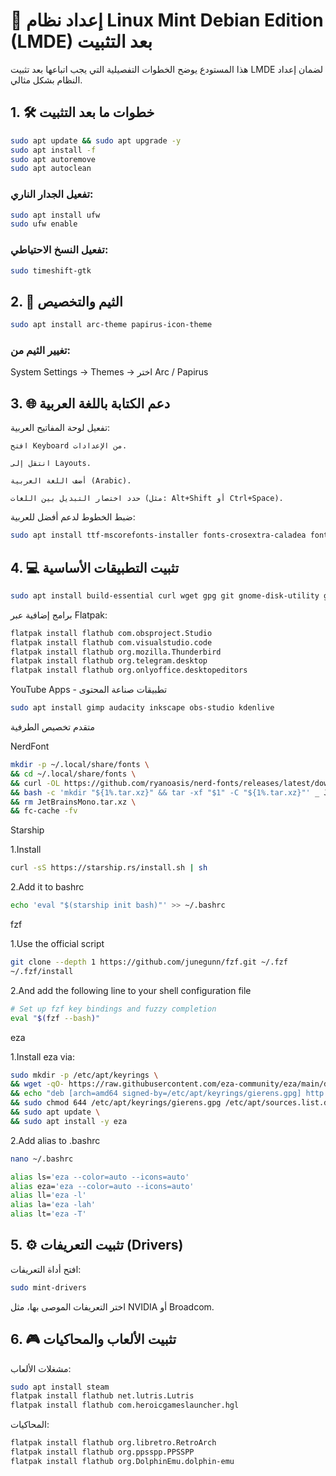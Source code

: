 # 🐧 إعداد نظام Linux Mint Debian Edition (LMDE) بعد التثبيت

هذا المستودع يوضح الخطوات التفصيلية التي يجب اتباعها بعد تثبيت LMDE لضمان إعداد النظام بشكل مثالي.


## 1. 🛠️ خطوات ما بعد التثبيت

```bash
sudo apt update && sudo apt upgrade -y
sudo apt install -f
sudo apt autoremove
sudo apt autoclean
```
### تفعيل الجدار الناري:

```bash
sudo apt install ufw
sudo ufw enable
```

### تفعيل النسخ الاحتياطي:

```bash
sudo timeshift-gtk
```

## 2. 🎨 الثيم والتخصيص

```bash
sudo apt install arc-theme papirus-icon-theme
```

### تغيير الثيم من:

System Settings → Themes →  اختر Arc / Papirus

## 3. 🌐 دعم الكتابة باللغة العربية

تفعيل لوحة المفاتيح العربية:

    افتح Keyboard من الإعدادات.

    انتقل إلى Layouts.

    أضف اللغة العربية (Arabic).

    حدد اختصار التبديل بين اللغات (مثل: Alt+Shift أو Ctrl+Space).

ضبط الخطوط لدعم أفضل للعربية:

```bash
sudo apt install ttf-mscorefonts-installer fonts-crosextra-caladea fonts-crosextra-carlito
```

## 4. 💻 تثبيت التطبيقات الأساسية

```bash
sudo apt install build-essential curl wget gpg git gnome-disk-utility gparted vlc mpv neofetch btop synaptic p7zip-full rar unrar
```

برامج إضافية عبر Flatpak:

```bash
flatpak install flathub com.obsproject.Studio
flatpak install flathub com.visualstudio.code
flatpak install flathub org.mozilla.Thunderbird
flatpak install flathub org.telegram.desktop
flatpak install flathub org.onlyoffice.desktopeditors
```
YouTube Apps - تطبيقات صناعة المحتوى

```bash
sudo apt install gimp audacity inkscape obs-studio kdenlive
```

متقدم تخصيص الطرفية

NerdFont
```bash
mkdir -p ~/.local/share/fonts \
&& cd ~/.local/share/fonts \
&& curl -OL https://github.com/ryanoasis/nerd-fonts/releases/latest/download/JetBrainsMono.tar.xz \
&& bash -c 'mkdir "${1%.tar.xz}" && tar -xf "$1" -C "${1%.tar.xz}"' _ JetBrainsMono.tar.xz \
&& rm JetBrainsMono.tar.xz \
&& fc-cache -fv
```
Starship

1.Install 
```bash
curl -sS https://starship.rs/install.sh | sh
```
2.Add it to bashrc
```bash
echo 'eval "$(starship init bash)"' >> ~/.bashrc
```
fzf

1.Use the official script 
```bash
git clone --depth 1 https://github.com/junegunn/fzf.git ~/.fzf
~/.fzf/install
```
2.And add the following line to your shell configuration file
```bash
# Set up fzf key bindings and fuzzy completion
eval "$(fzf --bash)"
```
eza

1.Install eza via: 
```bash
sudo mkdir -p /etc/apt/keyrings \
&& wget -qO- https://raw.githubusercontent.com/eza-community/eza/main/deb.asc | sudo gpg --dearmor -o /etc/apt/keyrings/gierens.gpg \
&& echo "deb [arch=amd64 signed-by=/etc/apt/keyrings/gierens.gpg] http://deb.gierens.de stable main" | sudo tee /etc/apt/sources.list.d/gierens.list \
&& sudo chmod 644 /etc/apt/keyrings/gierens.gpg /etc/apt/sources.list.d/gierens.list \
&& sudo apt update \
&& sudo apt install -y eza
```
2.Add alias to .bashrc
```bash
nano ~/.bashrc
```
```bash
alias ls='eza --color=auto --icons=auto'
alias eza='eza --color=auto --icons=auto'
alias ll='eza -l'
alias la='eza -lah'
alias lt='eza -T'
```

## 5. ⚙️ تثبيت التعريفات (Drivers)

افتح أداة التعريفات:

```bash
sudo mint-drivers
```
اختر التعريفات الموصى بها، مثل NVIDIA أو Broadcom.

## 6. 🎮 تثبيت الألعاب والمحاكيات

مشغلات الألعاب:
```bash
sudo apt install steam
flatpak install flathub net.lutris.Lutris
flatpak install flathub com.heroicgameslauncher.hgl
```
المحاكيات:
```bash
flatpak install flathub org.libretro.RetroArch
flatpak install flathub org.ppsspp.PPSSPP
flatpak install flathub org.DolphinEmu.dolphin-emu
```

